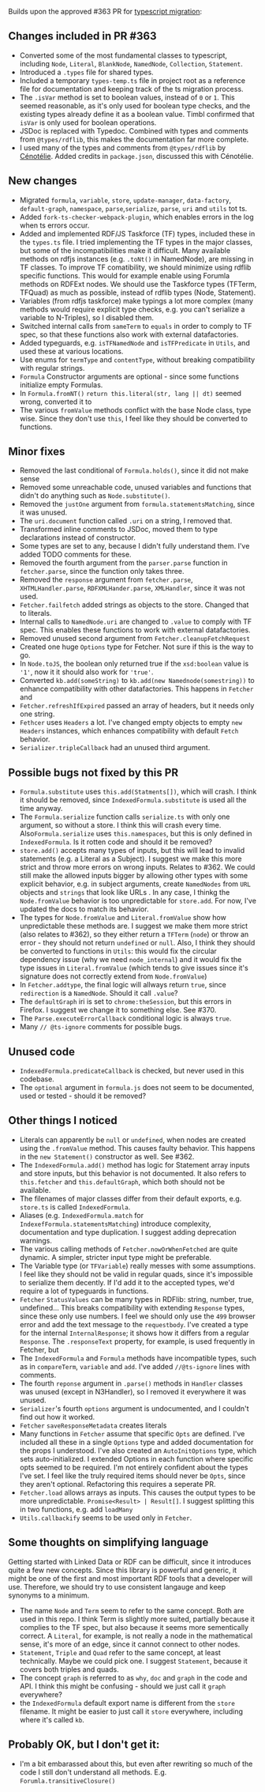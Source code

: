 Builds upon the approved #363 PR for [typescript migration](https://github.com/linkeddata/rdflib.js/issues/355):

## Changes included in PR #363

- Converted some of the most fundamental classes to typescript, including `Node`, `Literal`, `BlankNode`, `NamedNode`, `Collection`, `Statement`.
- Introduced a `.types` file for shared types.
- Included a temporary `types-temp.ts` file in project root as a reference file for documentation and keeping track of the ts migration process.
- The `.isVar` method is set to boolean values, instead of `0` or `1`. This seemed reasonable, as it's only used for boolean type checks, and the existing types already define it as a boolean value. Timbl confirmed that `isVar` is only used for boolean operations.
- JSDoc is replaced with Typedoc. Combined with types and comments from `@types/rdflib`, this makes the documentation far more complete.
- I used many of the types and comments from `@types/rdflib` by [Cénotélie](https://github.com/cenotelie/). Added credits in `package.json`, discussed this with Cénotélie.

## New changes

- Migrated `formula`, `variable`, `store`, `update-manager`, `data-factory`, `default-graph`, `namespace`, `parse`,`serialize`, `parse`, `uri` and `utils` tot ts.
- Added `fork-ts-checker-webpack-plugin`, which enables errors in the log when ts errors occur.
- Added and implemented RDF/JS Taskforce (TF) types, included these in the `types.ts` file. I tried implementing the TF types in the major classes, but some of the incompatibilities make it difficult. Many available methods on rdfjs instances (e.g. `.toNt()` in NamedNode), are missing in TF classes. To improve TF comatibility, we should minimize using rdflib specific functions. This would for example enable using Forumla methods on RDFExt nodes. We should use the Taskforce types (TFTerm, TFQuad) as much as possible, instead of rdflib types (Node, Statement).
- Variables (from rdfjs taskforce) make typings a lot more complex (many methods would require explicit type checks, e.g. you can't serialize a variable to N-Triples), so I disabled them.
- Switched internal calls from `sameTerm` to `equals` in order to comply to TF spec, so that these functions also work with external datafactories.
- Added typeguards, e.g. `isTFNamedNode` and `isTFPredicate` in `Utils`, and used these at various locations.
- Use enums for `termType` and `contentType`, without breaking compatibility with regular strings.
- `Formula` Constructor arguments are optional - since some functions initialize empty Formulas.
- In `Formula.fromNT()` `return this.literal(str, lang || dt)` seemed wrong, converted it to
- The various `fromValue` methods conflict with the base Node class, type wise. Since they don't use `this`, I feel like they should be converted to functions.

## Minor fixes

- Removed the last conditional of `Formula.holds()`, since it did not make sense
- Removed some unreachable code, unused variables and functions that didn't do anything such as `Node.substitute()`.
- Removed the `justOne` argument from `formula.statementsMatching`, since it was unused.
- The `uri.document` function called `.uri` on a string, I removed that.
- Transformed inline comments to JSDoc, moved them to type declarations instead of constructor.
- Some types are set to any, because I didn't fully understand them. I've added TODO comments for these.
- Removed the fourth argument from the `parser.parse` function in `fetcher.parse`, since the function only takes three.
- Removed the `response` argument from `fetcher.parse`, `XHTMLHandler.parse`, `RDFXMLHander.parse`, `XMLHandler`, since it was not used.
- `Fetcher.failfetch` added strings as objects to the store. Changed that to literals.
- Internal calls to `NamedNode.uri` are changed to `.value` to comply with TF spec. This enables these functions to work with external datafactories.
- Removed unused second argument from `Fetcher.cleanupFetchRequest`
- Created one huge `Options` type for Fetcher. Not sure if this is the way to go.
- In `Node.toJS`, the boolean only returned true if the `xsd:boolean` value is `'1'`, now it it should also work for `'true'`.
- Converted `kb.add(someString)` to `kb.add(new Namednode(somestring))` to enhance compatibility with other datafactories. This happens in `Fetcher` and
- `Fetcher.refreshIfExpired` passed an array of headers, but it needs only one string.
- `Fethcer` uses `Headers` a lot. I've changed empty objects to empty `new Headers` instances, which enhances compatibility with default `Fetch` behavior.
- `Serializer.tripleCallback` had an unused third argument.

## Possible bugs not fixed by this PR

- `Formula.substitute` uses `this.add(Statments[])`, which will crash. I think it should be removed, since `IndexedFormula.substitute` is used all the time anyway.
- The `Formula.serialize` function calls `serialize.ts` with only one argument, so without a store. I think this will crash every time. Also`Formula.serialize` uses `this.namespaces`, but this is only defined in `IndexedFormula`. Is it rotten code and should it be removed?
- `store.add()` accepts many types of inputs, but this will lead to invalid statements (e.g. a Literal as a Subject). I suggest we make this more strict and throw more errors on wrong inputs. Relates to #362. We could still make the allowed inputs bigger by allowing other types with some explicit behavior, e.g. in subject arguments, create `NamedNodes` from `URL` objects and `strings` that look like URLs . In any case, I thinkg the `Node.fromValue` behavior is too unpredictable for `store.add`. For now, I've updated the docs to match its behavior.
- The types for `Node.fromValue` and `Literal.fromValue` show how unpredictable these methods are. I suggest we make them more strict (also relates to #362), so they either return a `TFTerm` (`node`) or throw an error - they should not return `undefined` or `null`. Also, I think they should be converted to functions in `Utils`: this would fix the circular dependency issue (why we need `node_internal`) and it would fix the type issues in `Literal.fromValue` (which tends to give issues since it's signature does not correctly extend from `Node.fromValue`)
- In `Fetcher.addtype`, the final logic will allways return `true`, since `redirection` is a `NamedNode`. Should it call `.value`?
- The `defaultGraph` iri is set to `chrome:theSession`, but this errors in Firefox. I suggest we change it to something else. See #370.
- The `Parse.executeErrorCallback` conditional logic is always `true`.
- Many `// @ts-ignore` comments for possible bugs.

## Unused code

- `IndexedFormula.predicateCallback` is checked, but never used in this codebase.
- The `optional` argument in `formula.js` does not seem to be documented, used or tested - should it be removed?

## Other things I noticed

- Literals can apparently be `null` or `undefined`, when nodes are created using the `.fromValue` method. This causes faulty behavior. This happens in the `new Statement()` constructor as well. See #362.
- The `IndexedFormula.add()` method has logic for Statement array inputs and store inputs, but this behavior is not documented. It also refers to `this.fetcher` and `this.defaultGraph`, which both should not be available.
- The filenames of major classes differ from their default exports, e.g. `store.ts` is called `IndexedFormula`.
- Aliases (e.g. `IndexedFormula.match` for `IndexefFormula.statementsMatching`) introduce complexity, documentation and type duplication. I suggest adding deprecation warnings.
- The various calling methods of `Fetcher.nowOrWhenFetched` are quite dynamic. A simpler, stricter input type might be preferable.
- The Variable type (or `TFVariable`) really messes with some assumptions. I feel like they should not be valid in regular quads, since it's impossible to serialize them decently. If I'd add it to the accepted types, we'd require a lot of typeguards in functions.
- `Fetcher` `StatusValues` can be many types in RDFlib: string, number, true, undefined... This breaks compatibility with extending `Response` types, since these only use numbers. I feel we should only use the `499` browser error and add the text message to the `requestbody`. I've created a type for the internal `InternalResponse`; it shows how it differs from a regular `Response`. The `.responseText` property, for example, is used frequently in Fetcher, but
- The `IndexedFormula` and `Formula` methods have incompatible types, such as in `compareTerm`, `variable` and `add`. I've added `//@ts-ignore` lines with comments.
- The fourth `reponse` argument in `.parse()` methods in `Handler` classes was unused (except in N3Handler), so I removed it everywhere it was unused.
- `Serializer`'s fourth `options` argument is undocumented, and I couldn't find out how it worked.
- `Fetcher` `saveResponseMetadata` creates literals
- Many functions in `Fetcher` assume that specific `Opts` are defined. I've included all these in a single `Options` type and added documentation for the props I understood. I've also created an `AutoInitOptions` type, which sets auto-initialized. I extended Options in each function where specific opts seemed to be required. I'm not entirely confident about the types I've set. I feel like the truly required items should never be `Opts`, since they aren't optional. Refactoring this requires a seperate PR.
- `Fetcher.load` allows arrays as inputs. This causes the output types to be more unpredictable. `Promise<Result> | Result[]`. I suggest splitting this in two functions, e.g. add `loadMany`
- `Utils.callbackify` seems to be used only in `Fetcher`.

## Some thoughts on simplifying language

Getting started with Linked Data or RDF can be difficult, since it introduces quite a few new concepts.
Since this library is powerful and generic, it might be one of the first and most important RDF tools that a developer will use.
Therefore, we should try to use consistent langauge and keep synonyms to a minimum.

- The name `Node` and `Term` seem to refer to the same concept. Both are used in this repo. I think Term is slightly more suited, partially because it complies to the TF spec, but also because it seems more sementically correct. A `Literal`, for example, is not really a node in the mathematical sense, it's more of an edge, since it cannot connect to other nodes.
- `Statement`, `Triple` and `Quad` refer to the same concept, at least technically. Maybe we could pick one. I suggest `Statement`, because it covers both triples and quads.
- The concept `graph` is referred to as `why`, `doc` and `graph` in the code and API. I think this might be confusing - should we just call it `graph` everywhere?
- the `IndexedFormula` default export name is different from the `store` filename. It might be easier to just call it `store` everywhere, including where it's called `kb`.

## Probably OK, but I don't get it:

- I'm a bit embarassed about this, but even after rewriting so much of the code I still don't understand all methods. E.g. `Forumla.transitiveClosure()`
